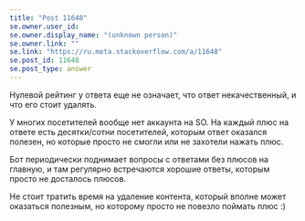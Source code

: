 ```yaml
---
title: "Post 11648"
se.owner.user_id: 
se.owner.display_name: "(unknown person)"
se.owner.link: ""
se.link: "https://ru.meta.stackoverflow.com/a/11648"
se.post_id: 11648
se.post_type: answer
---
```

<p>Нулевой рейтинг у ответа еще не означает, что ответ некачественный, и что его стоит удалять.</p>
<p>У многих посетителей вообще нет аккаунта на SO. На каждый плюс на ответе есть десятки/сотни посетителей, которым ответ оказался полезен, но которые просто не смогли или не захотели нажать плюс.</p>
<p>Бот периодически поднимает вопросы с ответами без плюсов на главную, и там регулярно встречаются хорошие ответы, которым просто не досталось плюсов.</p>
<p>Не стоит тратить время на удаление контента, который вполне может оказаться полезным, но которому просто не повезло поймать плюс :)</p>
